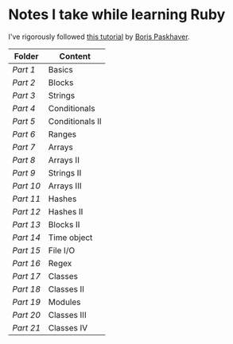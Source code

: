 # Notes I take while learning Ruby

I've rigorously followed [this tutorial](https://www.udemy.com/learn-to-code-with-ruby-lang/) by [Boris Paskhaver](https://github.com/paskhaver).

|Folder   |Content                  |
|---------|-------------------------|
|*Part 1* | Basics                  |
|*Part 2* | Blocks                  |
|*Part 3* | Strings                 |
|*Part 4* | Conditionals            |
|*Part 5* | Conditionals II         |
|*Part 6* | Ranges                  |
|*Part 7* | Arrays                  |
|*Part 8* | Arrays II               |
|*Part 9* | Strings II              |
|*Part 10*| Arrays III              |
|*Part 11*| Hashes                  |
|*Part 12*| Hashes II               |
|*Part 13*| Blocks II               |
|*Part 14*| Time object             |
|*Part 15*| File I/O                |
|*Part 16*| Regex                   |
|*Part 17*| Classes                 |
|*Part 18*| Classes II              |
|*Part 19*| Modules                 |
|*Part 20*| Classes III             |
|*Part 21*| Classes IV              |
